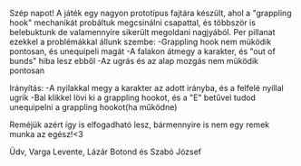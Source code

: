 Szép napot!
 A játék egy nagyon prototípus fajtára készült, ahol a "grappling hook" mechanikát probáltuk megcsinálni csapattal, és többször is belebuktunk de valamennyire sikerült megoldani nagjyából.
 Per pillanat ezekkel a problémákkal állunk szembe:
   -Grappling hook nem müködik pontosan, és unequipeli magát
   -A falakon átmegy a karakter, és "out of bunds" hiba lesz ebből
   -Az ugrás és az alap mozgás nem müködik pontosan

Irányítás:
 -A nyilakkal megy a karakter az adott irányba, és a felfelé nyíllal ugrik
 -Bal klikkel lövi ki a grappling hookot, és a "E" betűvel tudod unequipelni a grappling hookot(ha működne)


Reméjük azért így is elfogadható lesz, bármennyire is nem egy remek munka az egész!<3

Üdv, Varga Levente, Lázár Botond és Szabó József
